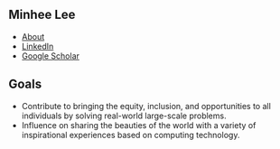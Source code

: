 ## Minhee Lee
  - [About](https://www.minigb.io/)
  - [LinkedIn](https://www.linkedin.com/in/minigb)
  - [Google Scholar](https://scholar.google.co.kr/citations?user=TDlKjgcAAAAJ&hl=en&oi=sra)

## Goals
- Contribute to bringing the equity, inclusion, and opportunities to all individuals by solving real-world large-scale problems.
- Influence on sharing the beauties of the world with a variety of inspirational experiences based on computing technology.
